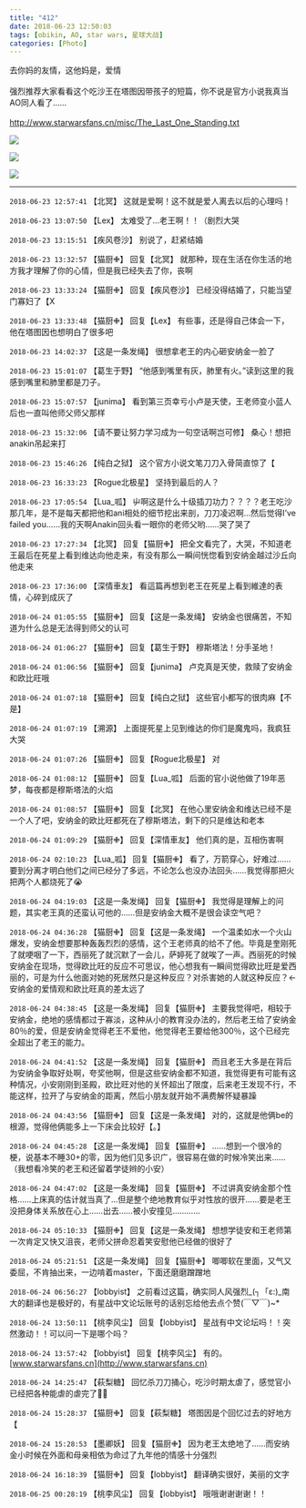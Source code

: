 ```yaml
---
title: "412"
date: 2018-06-23 12:50:03
tags: [obikin, AO, star wars, 星球大战]
categories: [Photo]
---
```


<p>去你妈的友情，这他妈是，爱情<br /><br />强烈推荐大家看看这个吃沙王在塔图因带孩子的短篇，你不说是官方小说我真当AO同人看了……<br /><br /><a x-apple-data-detectors-result="0" dir="ltr" x-apple-data-detectors-type="link" target="_blank" rel="nofollow" href="http://www.starwarsfans.cn/misc/The_Last_One_Standing.txt" x-apple-data-detectors="true"  >http://www.starwarsfans.cn/misc/The_Last_One_Standing.txt</a>&nbsp;</p>

![](https://raw.githubusercontent.com/alicewish/meowchain247/master/img_cVZNdzJtQk9JV2YxTDRFQ01kMXJySjNVT2F3eFRUSkhJN3JhTDVIN2hQNVUrZVlxUXRSMTJBPT0.jpg)

![](https://raw.githubusercontent.com/alicewish/meowchain247/master/img_cVZNdzJtQk9JV2YxTDRFQ01kMXJyRFo1SC9CVzROTmxYOHc1YkhjQlZBYXdZRHppUWo2a2hBPT0.jpg)

![](https://raw.githubusercontent.com/alicewish/meowchain247/master/img_cVZNdzJtQk9JV2YxTDRFQ01kMXJyQkVhUlk2cVVxYUtSOVF0MWJIN1JPa3NlMkl3SWpSOVlRPT0.jpg)

---

`2018-06-23 12:57:41` 【北冥】 这就是爱啊！这不就是爱人离去以后的心理吗！

`2018-06-23 13:07:50` 【Lex】 太难受了…老王啊！！（剧烈大哭

`2018-06-23 13:15:51` 【疾风卷沙】 别说了，赶紧结婚

`2018-06-23 13:32:57` 【猫厨✙】 回复【北冥】 就那种，现在生活在你生活的地方我才理解了你的心情，但是我已经失去了你，丧啊

`2018-06-23 13:33:24` 【猫厨✙】 回复【疾风卷沙】 已经没得结婚了，只能当望门寡妇了【X

`2018-06-23 13:33:48` 【猫厨✙】 回复【Lex】 有些事，还是得自己体会一下，他在塔图因也想明白了很多吧

`2018-06-23 14:02:37` 【这是一条发绳】 很想拿老王的内心砸安纳金一脸了

`2018-06-23 15:01:07` 【葛生于野】 “他感到嘴里有灰，肺里有火。”读到这里的我感到嘴里和肺里都是刀子。

`2018-06-23 15:07:57` 【junima】 看到第三页幸亏小卢是天使，王老师变小蓝人后也一直叫他师父师父那样

`2018-06-23 15:32:06` 【请不要让努力学习成为一句空话啊岂可修】 桑心！想把anakin吊起来打

`2018-06-23 15:46:26` 【纯白之狱】 这个官方小说文笔刀刀入骨简直惊了【

`2018-06-23 16:33:23` 【Rogue北极星】 坚持到最后的人？

`2018-06-23 17:05:54` 【Lua\_呱】 屮啊这是什么十级插刀功力？？？？老王吃沙那几年，是不是每天都把他和ani相处的细节挖出来剖，刀刀凌迟啊…然后觉得I’ve failed you……我的天啊Anakin回头看一眼你的老师父哟……哭了哭了

`2018-06-23 17:27:34` 【北冥】 回复【猫厨✙】 把全文看完了，大哭，不知道老王最后在死星上看到维达向他走来，有没有那么一瞬间恍惚看到安纳金越过沙丘向他走来

`2018-06-23 17:36:00` 【深情車友】 看這篇再想到老王在死星上看到維達的表情，心碎到成灰了

`2018-06-24 01:05:55` 【猫厨✙】 回复【这是一条发绳】 安纳金也很痛苦，不知道为什么总是无法得到师父的认可

`2018-06-24 01:06:27` 【猫厨✙】 回复【葛生于野】 穆斯塔法！分手圣地！

`2018-06-24 01:06:56` 【猫厨✙】 回复【junima】 卢克真是天使，救赎了安纳金和欧比旺哦

`2018-06-24 01:07:18` 【猫厨✙】 回复【纯白之狱】 这些官小都写的很肉麻【不是】

`2018-06-24 01:07:19` 【溯源】 上面提死星上见到维达的你们是魔鬼吗，我疯狂大哭

`2018-06-24 01:07:26` 【猫厨✙】 回复【Rogue北极星】 对

`2018-06-24 01:08:12` 【猫厨✙】 回复【Lua\_呱】 后面的官小说他做了19年恶梦，每夜都是穆斯塔法的火焰

`2018-06-24 01:08:57` 【猫厨✙】 回复【北冥】 在他心里安纳金和维达已经不是一个人了吧，安纳金的欧比旺都死在了穆斯塔法，剩下的只是维达和老本

`2018-06-24 01:09:29` 【猫厨✙】 回复【深情車友】 他们真的是，互相伤害啊

`2018-06-24 02:10:23` 【Lua\_呱】 回复【猫厨✙】 看了，万箭穿心，好难过……要到分离才明白他们之间已经分了多远，不论怎么也没办法回头……我觉得那把火把两个人都烧死了😭

`2018-06-24 04:19:03` 【这是一条发绳】 回复【猫厨✙】 我觉得是理解上的问题，其实老王真的还蛮认可他的……但是安纳金大概不是很会读空气吧？

`2018-06-24 04:36:28` 【猫厨✙】 回复【这是一条发绳】 一个温柔如水一个火山爆发，安纳金想要那种轰轰烈烈的感情，这个王老师真的给不了他。毕竟是奎刚死了就哽咽了一下，西丽死了就沉默了一会儿，萨婷死了就唉了一声。西丽死的时候安纳金在现场，觉得欧比旺的反应不可思议，他心想我有一瞬间觉得欧比旺是爱西丽的，可是为什么他面对她的死居然只是这种反应？对杀害她的人就这种反应？←安纳金的爱情观和欧比旺真的差太远了

`2018-06-24 04:38:45` 【这是一条发绳】 回复【猫厨✙】 主要我觉得吧，相较于安纳金，绝地的感情都过于寡淡，这种从小的教育没办法的，然后老王给了安纳金80％的爱，但是安纳金觉得老王不爱他，他觉得老王要给他300％，这个已经完全超出了老王的能力。

`2018-06-24 04:41:52` 【这是一条发绳】 回复【猫厨✙】 而且老王大多是在背后为安纳金争取好处啊，夸奖他啊，但是这些安纳金都不知道，我觉得更有可能有这种情况，小安刚刚到圣殿，欧比旺对他的关怀超出了限度，后来老王发现不行，不能这样，拉开了与安纳金的距离，然后小朋友就开始不满费解怀疑暴躁

`2018-06-24 04:43:56` 【猫厨✙】 回复【这是一条发绳】 对的，这就是他俩be的根源，觉得他俩能多上一下床会比较好【。】

`2018-06-24 04:45:28` 【这是一条发绳】 回复【猫厨✙】 ……想到一个很冷的梗，说基本不睡30+的零，因为他们见多识广，很容易在做的时候冷笑出来……（我想看冷笑的老王和还留着学徒辫的小安）

`2018-06-24 04:47:02` 【这是一条发绳】 回复【猫厨✙】 不过讲真安纳金那个性格……上床真的估计就当真了…但是整个绝地教育似乎对性放的很开……要是老王没把身体关系放在心上……出去……被小安撞见…………

`2018-06-24 05:10:33` 【猫厨✙】 回复【这是一条发绳】 想想学徒安和王老师第一次肯定又快又沮丧，老师父拼命忍着笑安慰他已经做的很好了

`2018-06-24 05:21:51` 【这是一条发绳】 回复【猫厨✙】 唧唧软在里面，又气又委屈，不肯抽出来，一边啃着master，下面还磨磨蹭蹭地

`2018-06-24 06:56:27` 【lobbyist】 之前看过这篇，确实同人风强烈\_(┐「ε:)\_南大的翻译也是极好的，有星战中文论坛账号的话别忘给他去点个赞(￣▽￣)~*

`2018-06-24 13:50:11` 【桃李风尘】 回复【lobbyist】 星战有中文论坛吗！！突然激动！！可以问一下是哪个吗？

`2018-06-24 13:57:42` 【lobbyist】 回复【桃李风尘】 有的。 [www.starwarsfans.cn](http://www.starwarsfans.cn)

`2018-06-24 14:25:47` 【萩梨糖】 回忆杀刀刀捅心，吃沙时期太虐了，感觉官小已经把各种能虐的虐完了🤦‍♀️

`2018-06-24 15:28:37` 【猫厨✙】 回复【萩梨糖】 塔图因是个回忆过去的好地方【

`2018-06-24 15:28:53` 【墨卿妖】 回复【猫厨✙】 因为老王太绝地了……而安纳金小时候在外面和母亲相依为命过了九年他的情感十分强烈

`2018-06-24 16:18:39` 【猫厨✙】 回复【lobbyist】 翻译确实很好，美丽的文字

`2018-06-25 00:28:19` 【桃李风尘】 回复【lobbyist】 哦哦谢谢谢谢！！
